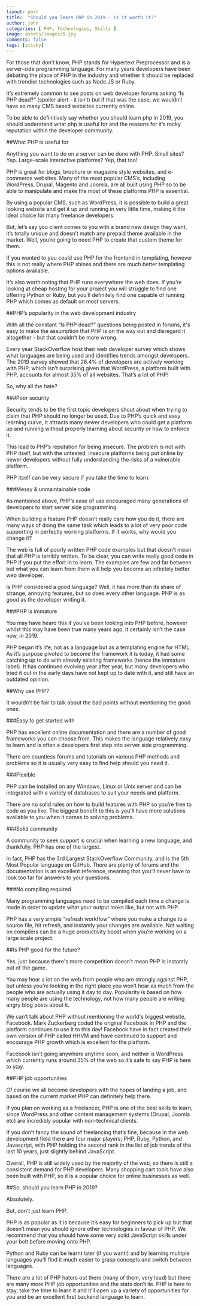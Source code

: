 ```yaml
---
layout: post
title:  "Should you learn PHP in 2019 - is it worth it?"
author: john
categories: [ PHP, Technologies, Skills ]
image: assets/images/5.jpg
comments: false
tags: [sticky]
---
```

For those that don’t know, PHP stands for Hypertext Preprocessor and is a server-side programming language. For many years developers have been debating the place of PHP in the industry and whether it should be replaced with trendier technologies such as Node.JS or Ruby. 

It’s extremely common to see posts on web developer forums asking “Is PHP dead?” (spoiler alert - it isn’t) but if that was the case, we wouldn’t have so many CMS based websites currently online.

To be able to definitively say whether you should learn php in 2019, you should understand what php is useful for and the reasons for it’s rocky reputation within the developer community. 

##What PHP is useful for 

Anything you want to do on a server can be done with PHP. Small sites? Yep. Large-scale interactive platforms? Yep, that too!

PHP is great for blogs, brochure or magazine style websites, and e-commerce websites.  Many of the most popular CMS’s, including WordPress, Drupal, Magento and Joomla, are all built using PHP so to be able to manipulate and make the most of these platforms PHP is essential. 

By using a popular CMS, such as WordPress, it is possible to build a great looking website and get it up and running in very little time, making it the ideal choice for many freelance developers. 

But, let’s say you client comes to you with a brand new design they want, it’s totally unique and doesn’t match any prepaid theme available in the market. Well, you’re going to need PHP to create that custom theme for them. 

If you wanted to you could use PHP for the frontend in templating, however this is not really where PHP shines and there are much better templating options available. 

It’s also worth noting that PHP runs everywhere the web does. If you’re looking at cheap hosting for your project you will struggle to find one offering Python or Ruby, but you’ll definitely find one capable of running PHP which comes as default on most servers. 

##PHP’s popularity in the web development industry

With all the constant “Is PHP dead?” questions being posted in forums, it's easy to make the assumption that PHP is on the way out and disregard it altogether - but that couldn’t be more wrong. 

Every year StackOverflow host their web developer survey which shows what languages are being used and identifies trends amongst developers. The 2019 survey showed that 26.4% of developers are actively working with PHP, which isn’t surprising given that WordPress, a platform built with PHP, accounts for almost 35% of all websites. That’s a lot of PHP!

So, why all the hate?

###Poor security

Security tends to be the first topic developers shout about when trying to claim that PHP should no longer be used. Due to PHP’s quick and easy learning curve, it attracts many newer developers who could get a platform up and running without properly learning about security or how to enforce it. 

This lead to PHP’s reputation for being insecure. The problem is not with PHP itself, but with the untested, insecure platforms being put online by newer developers without fully understanding the risks of a vulnerable platform. 

PHP itself can be very secure if you take the time to learn. 

###Messy & unmaintainable code

As mentioned above, PHP’s ease of use encouraged many generations of developers to start server side programming. 

When building a feature PHP doesn’t really care how you do it, there are many ways of doing the same task which leads to a lot of very poor code supporting in perfectly working platforms. If it works, why would you change it? 

The web is full of poorly written PHP code examples but that doesn’t mean that all PHP is terribly written. To be clear, you can write really good code in PHP if you put the effort in to learn. The examples are few and far between but what you can learn from them will help you become an infinitely better web developer. 

Is PHP considered a good language? Well, it has more than its share of strange, annoying features, but so does every other language. PHP is as good as the developer writing it.

###PHP is immature

You may have heard this if you’ve been looking into PHP before, however whilst this may have been true many years ago, it certainly isn’t the case now, in 2019. 

PHP began it’s life, not as a language but as a templating engine for HTML. As it’s purpose pivoted to become the framework it is today, it had some catching up to do with already existing frameworks (hence the immature label). It has continued evolving year after year, but many developers who tried it out in the early days have not kept up to date with it, and still have an outdated opinion. 

##Why use PHP? 

It wouldn’t be fair to talk about the bad points without mentioning the good ones. 

###Easy to get started with

PHP has excellent online documentation and there are a number of good frameworks you can choose from. This makes the language relatively easy to learn and is often a developers first step into server side programming. 

There are countless forums and tutorials on various PHP methods and problems so it is usually very easy to find help should you need it.

###Flexible

PHP can be installed on any Windows, Linux or Unix server and can be integrated with a variety of databases to suit your needs and platform. 

There are no solid rules on how to build features with PHP so you’re free to code as you like. The biggest benefit to this is you'll have more solutions available to you when it comes to solving problems. 

###Solid community

A community to seek support is crucial when learning a new language, and thankfully, PHP has one of the largest. 

In fact, PHP has the 3rd Largest StackOverflow Community, and is the 5th Most Popular language on GitHub. There are plenty of forums and the documentation is an excellent reference, meaning that you’ll never have to look too far for answers to your questions. 

###No compiling required

Many programming languages need to be compiled each time a change is made in order to update what your output looks like, but not with PHP.

PHP has a very simple “refresh workflow” where you make a change to a source file, hit refresh, and instantly your changes are available. Not waiting on compilers can be a huge productivity boost when you’re working on a large scale project. 

##Is PHP good for the future?

Yes, just because there's more competition doesn’t mean PHP is instantly out of the game. 

You may hear a lot on the web from people who are strongly against PHP, but unless you’re looking in the right place you won’t hear as much from the people who are actually using it day to day. Popularity is based on how many people are using the technology, not how many people are writing angry blog posts about it.  

We can’t talk about PHP without mentioning the world's biggest website, Facebook. Mark Zuckerberg coded the original Facebook in PHP and the platform continues to use it to this day! Facebook have in fact created their own version of PHP called HHVM and have continued to support and encourage PHP growth which is excellent for the platform. 

Facebook isn’t going anywhere anytime soon, and neither is WordPress which currently runs around 35% of the web so it’s safe to say PHP is here to stay. 

##PHP job opportunities

Of course we all become developers with the hopes of landing a job, and based on the current market PHP can definitely help there. 

If you plan on working as a freelancer, PHP is one of the best skills to learn, since WordPress and other content management systems (Drupal, Joomla etc) are incredibly popular with non-technical  clients. 

If you don’t fancy the sound of freelancing that’s fine, because in the web development field there are four major players; PHP, Ruby, Python, and Javascript, with PHP holding the second rank in the list of job trends of the last 10 years, just slightly behind JavaScript.

Overall, PHP is still widely used by the majority of the web, so there is still a consistent demand for PHP developers. Many shopping cart tools have also been built with PHP, so it is a popular choice for online businesses as well.

##So, should you learn PHP in 2019?

Absolutely. 

But, don’t just learn PHP. 

PHP is as popular as it is because it’s easy for beginners to pick up but that doesn’t mean you should ignore other technologies in favour of PHP. We recommend that you should have some very solid JavaScript skills under your belt before moving onto PHP. 

Python and Ruby can be learnt later (if you want!) and by learning multiple languages you’ll find it much easier to grasp concepts and switch between languages.

There are a lot of PHP haters out there (many of them, very loud) but there are many more PHP job opportunities and the stats don’t lie. PHP is here to stay, take the time to learn it and it’ll open up a variety of opportunities for you and be an excellent first backend language to learn.  

